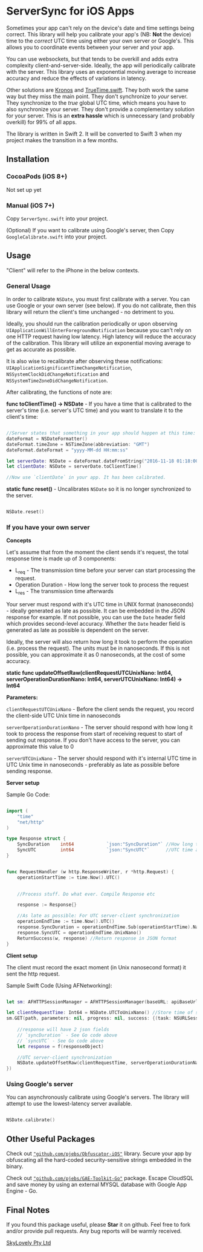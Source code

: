 ServerSync for iOS Apps
============================

Sometimes your app can't rely on the device's date and time settings being correct.
This library will help you calibrate your app's (NB: **Not** the device) time to the _correct_ UTC time using either your own server or Google's.
This allows you to coordinate events between your server and your app.


You can use websockets, but that tends to be overkill and adds extra complexity client-and-server-side. Ideally, the app will periodically calibrate with the server. This library uses an exponential moving average to increase accuracy and reduce the effects of variations in latency.

Other solutions are [Kronos](github.com/lyft/Kronos) and [TrueTime.swift](github.com/instacart/TrueTime.swift). They both work the same way but they miss the main point. They don't synchronize to _your_ server. They synchronize to the _true_ global UTC time, which means you have to also synchronize your server. They don't provide a complementary solution for your server. This is an **extra hassle** which is unnecessary (and probably overkill) for 99% of all apps.

The library is written in Swift 2. It will be converted to Swift 3 when my project makes the transition in a few months.


Installation
-------------

### CocoaPods (iOS 8+)

Not set up yet

### Manual (iOS 7+)

Copy `ServerSync.swift` into your project.

(Optional) If you want to calibrate using Google's server, then Copy `GoogleCalibrate.swift` into your project.

Usage
-----

"Client" will refer to the iPhone in the below contexts.

### General Usage

In order to calibrate `NSDate`, you must first calibrate with a server. You can use Google or your own server (see below).
If you do not calibrate, then this library will return the client's time unchanged - no detriment to you.

Ideally, you should run the calibration periodically or upon observing `UIApplicationWillEnterForegroundNotification` because you can't rely on one HTTP request having low latency. High latency will reduce the accuracy of the calibration. This library will utilize an exponential moving average to get as accurate as possible.

It is also wise to recalibrate after observing these notifications: `UIApplicationSignificantTimeChangeNotification`, `NSSystemClockDidChangeNotification` and `NSSystemTimeZoneDidChangeNotification`.

After calibrating, the functions of note are:

**func toClientTime() -> NSDate** - If you have a time that is calibrated to the server's time (i.e. server's UTC time) and you want to translate it to the client's time:


```swift

//Server states that something in your app should happen at this time: "2016-11-18 01:18:00" (UTC)
dateFormat = NSDateFormatter()
dateFormat.timeZone = NSTimeZone(abbreviation: "GMT")
dateFormat.dateFormat = "yyyy-MM-dd HH:mm:ss"

let serverDate: NSDate = dateFormat.dateFromString("2016-11-18 01:18:00")
let clientDate: NSDate = serverDate.toClientTime()

//Now use `clientDate` in your app. It has been calibrated.

```


**static func reset()** - Uncalibrates `NSDate` so it is no longer synchronized to the server.

```swift

NSDate.reset()

```


### If you have your own server


**Concepts**

Let's assume that from the moment the client sends it's request, the total response time is made up of 3 components:

* L<sub>req</sub> - The transmission time before your server can start processing the request.
* Operation Duration - How long the server took to process the request
* L<sub>res</sub> - The transmission time afterwards

Your server must respond with it's UTC time in UNIX format (nanoseconds) - ideally generated as late as possible.
It can be embedded in the JSON response for example. If not possible, you can use the `Date` header field which provides second-level accuracy.
Whether the `Date` header field is generated as late as possible is dependent on the server.

Ideally, the server will also return how long it took to perform the operation (i.e. process the request). The units must be in nanoseconds.
If this is not possible, you can approximate it as 0 nanoseconds, at the cost of some accuracy.

**static func updateOffsetRaw(clientRequestUTCUnixNano: Int64, serverOperationDurationNano: Int64, serverUTCUnixNano: Int64) -> Int64**

**Parameters:**

`clientRequestUTCUnixNano` - Before the client sends the request, you record the client-side UTC Unix time in nanoseconds

`serverOperationDurationNano` - The server should respond with how long it took to process the response from start of receiving request to start of sending out response. If you don't have access to the server, you can approximate this value to 0

`serverUTCUnixNano` - The server should respond with it's internal UTC time in UTC Unix time in nanoseconds - preferably as late as possible before sending response.


**Server setup**

Sample Go Code:

```go

import (
	"time"
	"net/http"
)

type Response struct {
	SyncDuration    int64            `json:"SyncDuration"` //How long the request took to process in nanoseconds
	SyncUTC         int64            `json:"SyncUTC"`      //UTC time at end of response in UNIX time (nanoseconds)
}


func RequestHandler (w http.ResponseWriter, r *http.Request) {
	operationStartTime := time.Now().UTC()
	

	//Process stuff. Do what ever. Compile Response etc

	response := Response{}

	//As late as possible: For UTC server-client synchronization
	operationEndTime := time.Now().UTC()
	response.SyncDuration = operationEndTime.Sub(operationStartTime).Nanoseconds()
	response.SyncUTC = operationEndTime.UnixNano()
	ReturnSuccess(w, response) //Return response in JSON format
}

```

**Client setup**


The client must record the exact moment (in Unix nanosecond format) it sent the http request.

Sample Swift Code (Using AFNetworking):

```swift

let sm: AFHTTPSessionManager = AFHTTPSessionManager(baseURL: apiBaseUrl)

let clientRequestTime: Int64 = NSDate.UTCToUnixNano() //Store time of sending request in Unix nanosecond format
sm.GET(path, parameters: nil, progress: nil, success: {(task: NSURLSessionDataTask, responseObject: AnyObject?) -> Void in
	
	//response will have 2 json fields
	// `syncDuration` - See Go code above
	// `syncUTC` - See Go code above
	let response = f(responseObject)

	//UTC server-client synchronization
    NSDate.updateOffsetRaw(clientRequestTime, serverOperationDurationNano: response.syncDuration, serverUTCUnixNano: response.syncUTC)
})


```

### Using Google's server

You can asynchronously calibrate using Google's servers. The library will attempt to use the lowest-latency server available.


```swift

NSDate.calibrate()

```



Other Useful Packages
------------

Check out [`"github.com/pjebs/Obfuscator-iOS"`](https://github.com/pjebs/Obfuscator-iOS) library. Secure your app by obfuscating all the hard-coded security-sensitive strings embedded in the binary.


Check out [`"github.com/pjebs/GAE-Toolkit-Go"`](https://github.com/pjebs/GAE-Toolkit-Go) package. Escape CloudSQL and save money by using an external MYSQL database with Google App Engine - Go.

Final Notes
------------

If you found this package useful, please **Star** it on github. Feel free to fork and/or provide pull requests. Any bug reports will be warmly received.


[SkyLovely Pty Ltd](http://www.skylove.ly)

```
